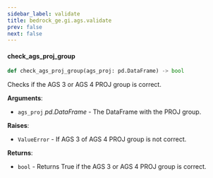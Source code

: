 ```yaml
---
sidebar_label: validate
title: bedrock_ge.gi.ags.validate
prev: false
next: false
---
```


#### check\_ags\_proj\_group

```python
def check_ags_proj_group(ags_proj: pd.DataFrame) -> bool
```

Checks if the AGS 3 or AGS 4 PROJ group is correct.

**Arguments**:

- `ags_proj` _pd.DataFrame_ - The DataFrame with the PROJ group.
  

**Raises**:

- `ValueError` - If AGS 3 of AGS 4 PROJ group is not correct.
  

**Returns**:

- `bool` - Returns True if the AGS 3 or AGS 4 PROJ group is correct.

